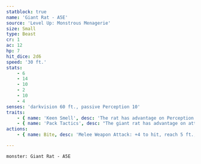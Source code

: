 ```yaml
---
statblock: true
name: 'Giant Rat - A5E'
source: 'Level Up: Monstrous Menagerie'
size: Small
type: Beast
cr: 1
ac: 12
hp: 7
hit_dice: 2d6
speed: '30 ft.'
stats:
    - 6
    - 14
    - 10
    - 2
    - 10
    - 4
senses: 'darkvision 60 ft., passive Perception 10'
traits:
    - { name: 'Keen Smell', desc: 'The rat has advantage on Perception checks that rely on smell.' }
    - { name: 'Pack Tactics', desc: "The giant rat has advantage on attack rolls against a creature if at least one of the rat's allies is within 5 feet of the creature and not incapacitated." }
actions:
    - { name: Bite, desc: 'Melee Weapon Attack: +4 to hit, reach 5 ft., one target. Hit: 4 (1d4+2) piercing damage.' }

---
```

```statblock
monster: Giant Rat - A5E
```
